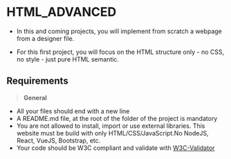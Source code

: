 # HTML_ADVANCED

* In this and coming projects, you will implement from scratch a webpage from a designer file.

* For this first project, you will focus on the HTML structure only - no CSS, no style - just pure HTML semantic.

## Requirements

> **General**

* All your files should end with a new line
* A README.md file, at the root of the folder of the project is mandatory
* You are not allowed to install, import or use external libraries. This website must be build with only HTML/CSS/JavaScript.No NodeJS, React, VueJS, Bootstrap, etc.
* Your code should be W3C compliant and validate with [W3C-Validator](https://intranet.aluswe.com/rltoken/Dzwkd63Mmcw7FNXDmnGTsg)

